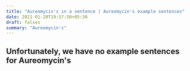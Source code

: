 ```yaml
---
title: "Aureomycin's in a sentence | Aureomycin's example sentences"
date: 2021-01-20T19:57:50+05:30
draft: falses
summary: "Aureomycin's"
---
```

## Unfortunately, we have no example sentences for Aureomycin's                 
